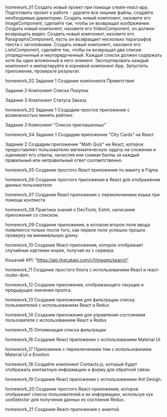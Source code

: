 homework_01
Создать новый проект при помощи create-react-app.
Подготовить проект к работе - удалите все лишние файлы, создайте необходимые директории.
Создать новый компонент, назовите его ImageComponent, сделайте так, чтобы он возвращал изображение.
Создать новый компонент, назовите его VideoComponent, он должен возвращать видео.
Создать новый компонент, назовите его ParagraphsComponent, пусть он возвращает несколько параграфов текста с заголовками.
Создать новый компонент, назовите его ListsComponent, сделайте так, чтобы он возвращал два списка: упорядоченный и неупорядоченный. Каждый список должен содержать хотя бы один вложенный в него элемент.
Экспортировать каждый компонент и импортируйте в корневой компонент App.
Запустить приложение, проверьте результат.

homework_02
Задание 1
Создание компонента Приветствия

Задание 2
Компонент Списка Покупок

Задание 3
Компонент Статуса Заказа

homework_03
Задание 1
Создадим простое приложение с возможностью менять рейтинг.

Задание 2
Компонент "Список приглашенных"

homework_04
Задание 1
Создадим приложение "City Cards" на React

Задание 2
Создадим приложение "Math Quiz" на React, которое предоставляет пользователю математическую задачу на сложение и оценивает его ответы, начисляя или снимая баллы за каждый правильный или неправильный ответ соответственно.

homework_05
Создание простого React приложения по макету в Figma

homework_06
Создание простого приложения в React для отображения данных пользователя

homework_07
Создание React приложения с переключением языка при помощи контекста

homework_08
Практика знаний о DevTools, Eslint, написание приложения со списком.

homework_09
Создание приложения, в котором второе поле ввода появляется только после того, как первое поле успешно прошло проверку на минимальную длину

homework_10
Создание React-приложения, которое отображает случайные картинки кошек, получая их с сервера.

Кошачий API: “https://api.thecatapi.com/v1/images/search”

homework_11
Создание простого блога с использованием React и react-router-dom.

homework_12
Создание приложения, отображающего текущее и предыдущее значения пропса.

homework_13
Создание приложения для фильтрации списка пользователей с использованием React и Redux

homework_14
Создание приложения для управления состоянием пользователя с использованием React и Redux

homework_15
Оптимизация списка фильтрации

homework_16
Создание React приложения с использованием Material UI

homework_17
Приложение с переключением тем с использованием Material UI и Emotion

homework_18
Создайте компонент Contacts.js, который будет отображать контактную информацию и форму для обратной связи.

homework_19
Создание React приложения с использованием Ant Design.

homework_20
Создание простого React-приложения, которое отображает список пользователей и их информацию, используя хук useSelector для получения данных из состояния Redux.

homework_21
Создание React-приложения с анкетой.
